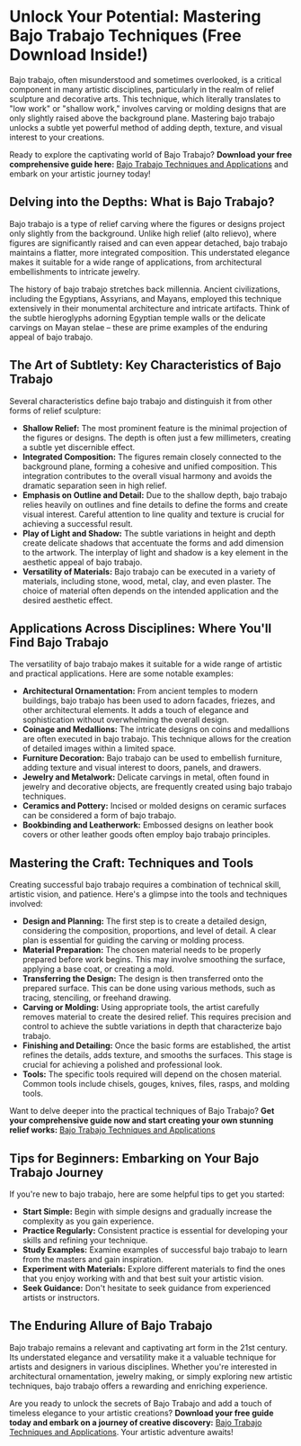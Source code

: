 # Unlock Your Potential: Mastering Bajo Trabajo Techniques (Free Download Inside!)

Bajo trabajo, often misunderstood and sometimes overlooked, is a critical component in many artistic disciplines, particularly in the realm of relief sculpture and decorative arts. This technique, which literally translates to "low work" or "shallow work," involves carving or molding designs that are only slightly raised above the background plane. Mastering bajo trabajo unlocks a subtle yet powerful method of adding depth, texture, and visual interest to your creations.

Ready to explore the captivating world of Bajo Trabajo? **Download your free comprehensive guide here:** [Bajo Trabajo Techniques and Applications](https://udemywork.com/bajo-trabajo) and embark on your artistic journey today!

## Delving into the Depths: What is Bajo Trabajo?

Bajo trabajo is a type of relief carving where the figures or designs project only slightly from the background. Unlike high relief (alto relievo), where figures are significantly raised and can even appear detached, bajo trabajo maintains a flatter, more integrated composition. This understated elegance makes it suitable for a wide range of applications, from architectural embellishments to intricate jewelry.

The history of bajo trabajo stretches back millennia. Ancient civilizations, including the Egyptians, Assyrians, and Mayans, employed this technique extensively in their monumental architecture and intricate artifacts. Think of the subtle hieroglyphs adorning Egyptian temple walls or the delicate carvings on Mayan stelae – these are prime examples of the enduring appeal of bajo trabajo.

## The Art of Subtlety: Key Characteristics of Bajo Trabajo

Several characteristics define bajo trabajo and distinguish it from other forms of relief sculpture:

*   **Shallow Relief:** The most prominent feature is the minimal projection of the figures or designs. The depth is often just a few millimeters, creating a subtle yet discernible effect.
*   **Integrated Composition:** The figures remain closely connected to the background plane, forming a cohesive and unified composition. This integration contributes to the overall visual harmony and avoids the dramatic separation seen in high relief.
*   **Emphasis on Outline and Detail:** Due to the shallow depth, bajo trabajo relies heavily on outlines and fine details to define the forms and create visual interest. Careful attention to line quality and texture is crucial for achieving a successful result.
*   **Play of Light and Shadow:** The subtle variations in height and depth create delicate shadows that accentuate the forms and add dimension to the artwork. The interplay of light and shadow is a key element in the aesthetic appeal of bajo trabajo.
*   **Versatility of Materials:** Bajo trabajo can be executed in a variety of materials, including stone, wood, metal, clay, and even plaster. The choice of material often depends on the intended application and the desired aesthetic effect.

## Applications Across Disciplines: Where You'll Find Bajo Trabajo

The versatility of bajo trabajo makes it suitable for a wide range of artistic and practical applications. Here are some notable examples:

*   **Architectural Ornamentation:** From ancient temples to modern buildings, bajo trabajo has been used to adorn facades, friezes, and other architectural elements. It adds a touch of elegance and sophistication without overwhelming the overall design.
*   **Coinage and Medallions:** The intricate designs on coins and medallions are often executed in bajo trabajo. This technique allows for the creation of detailed images within a limited space.
*   **Furniture Decoration:** Bajo trabajo can be used to embellish furniture, adding texture and visual interest to doors, panels, and drawers.
*   **Jewelry and Metalwork:** Delicate carvings in metal, often found in jewelry and decorative objects, are frequently created using bajo trabajo techniques.
*   **Ceramics and Pottery:** Incised or molded designs on ceramic surfaces can be considered a form of bajo trabajo.
*   **Bookbinding and Leatherwork:** Embossed designs on leather book covers or other leather goods often employ bajo trabajo principles.

## Mastering the Craft: Techniques and Tools

Creating successful bajo trabajo requires a combination of technical skill, artistic vision, and patience. Here's a glimpse into the tools and techniques involved:

*   **Design and Planning:** The first step is to create a detailed design, considering the composition, proportions, and level of detail. A clear plan is essential for guiding the carving or molding process.
*   **Material Preparation:** The chosen material needs to be properly prepared before work begins. This may involve smoothing the surface, applying a base coat, or creating a mold.
*   **Transferring the Design:** The design is then transferred onto the prepared surface. This can be done using various methods, such as tracing, stenciling, or freehand drawing.
*   **Carving or Molding:** Using appropriate tools, the artist carefully removes material to create the desired relief. This requires precision and control to achieve the subtle variations in depth that characterize bajo trabajo.
*   **Finishing and Detailing:** Once the basic forms are established, the artist refines the details, adds texture, and smooths the surfaces. This stage is crucial for achieving a polished and professional look.
*   **Tools:** The specific tools required will depend on the chosen material. Common tools include chisels, gouges, knives, files, rasps, and molding tools.

Want to delve deeper into the practical techniques of Bajo Trabajo? **Get your comprehensive guide now and start creating your own stunning relief works:** [Bajo Trabajo Techniques and Applications](https://udemywork.com/bajo-trabajo)

## Tips for Beginners: Embarking on Your Bajo Trabajo Journey

If you're new to bajo trabajo, here are some helpful tips to get you started:

*   **Start Simple:** Begin with simple designs and gradually increase the complexity as you gain experience.
*   **Practice Regularly:** Consistent practice is essential for developing your skills and refining your technique.
*   **Study Examples:** Examine examples of successful bajo trabajo to learn from the masters and gain inspiration.
*   **Experiment with Materials:** Explore different materials to find the ones that you enjoy working with and that best suit your artistic vision.
*   **Seek Guidance:** Don't hesitate to seek guidance from experienced artists or instructors.

## The Enduring Allure of Bajo Trabajo

Bajo trabajo remains a relevant and captivating art form in the 21st century. Its understated elegance and versatility make it a valuable technique for artists and designers in various disciplines. Whether you're interested in architectural ornamentation, jewelry making, or simply exploring new artistic techniques, bajo trabajo offers a rewarding and enriching experience.

Are you ready to unlock the secrets of Bajo Trabajo and add a touch of timeless elegance to your artistic creations? **Download your free guide today and embark on a journey of creative discovery:** [Bajo Trabajo Techniques and Applications](https://udemywork.com/bajo-trabajo). Your artistic adventure awaits!
